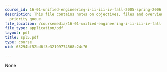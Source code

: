 ```yaml
---
course_id: 16-01-unified-engineering-i-ii-iii-iv-fall-2005-spring-2006
description: This file contains notes on objectives, files and overview on graphical
  priority queue.
file_location: /coursemedia/16-01-unified-engineering-i-ii-iii-iv-fall-2005-spring-2006/63294bf52bd6f3e32199774568c24c76_spl5.pdf
file_type: application/pdf
layout: pdf
title: spl5.pdf
type: course
uid: 63294bf52bd6f3e32199774568c24c76

---
```

None
